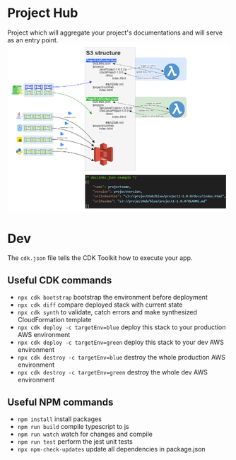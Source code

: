 # Project Hub
Project which will aggregate your project's documentations and will serve as an entry point.
![Project Hub architecture with blue/green deployment strategy](./resource/projectHub.png)

# Dev
The `cdk.json` file tells the CDK Toolkit how to execute your app.

## Useful CDK commands
* `npx cdk bootstrap`                       bootstrap the environment before deployment
* `npx cdk diff`                            compare deployed stack with current state
* `npx cdk synth`                           to validate, catch errors and make synthesized CloudFormation template
* `npx cdk deploy -c targetEnv=blue`        deploy this stack to your production AWS environment
* `npx cdk deploy -c targetEnv=green`       deploy this stack to your dev AWS environment
* `npx cdk destroy -c targetEnv=blue`       destroy the whole production AWS environment
* `npx cdk destroy -c targetEnv=green`      destroy the whole dev AWS environment

## Useful NPM commands
* `npm install`                             install packages
* `npm run build`                           compile typescript to js
* `npm run watch`                           watch for changes and compile
* `npm run test`                            perform the jest unit tests
* `npx npm-check-updates`                   update all dependencies in package.json
